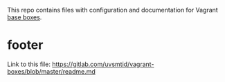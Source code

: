 This repo contains files with configuration and documentation for Vagrant
[base boxes][1].

# footer #

Link to this file: https://gitlab.com/uvsmtid/vagrant-boxes/blob/master/readme.md

[1]: http://docs.vagrantup.com/v2/boxes/base.html

